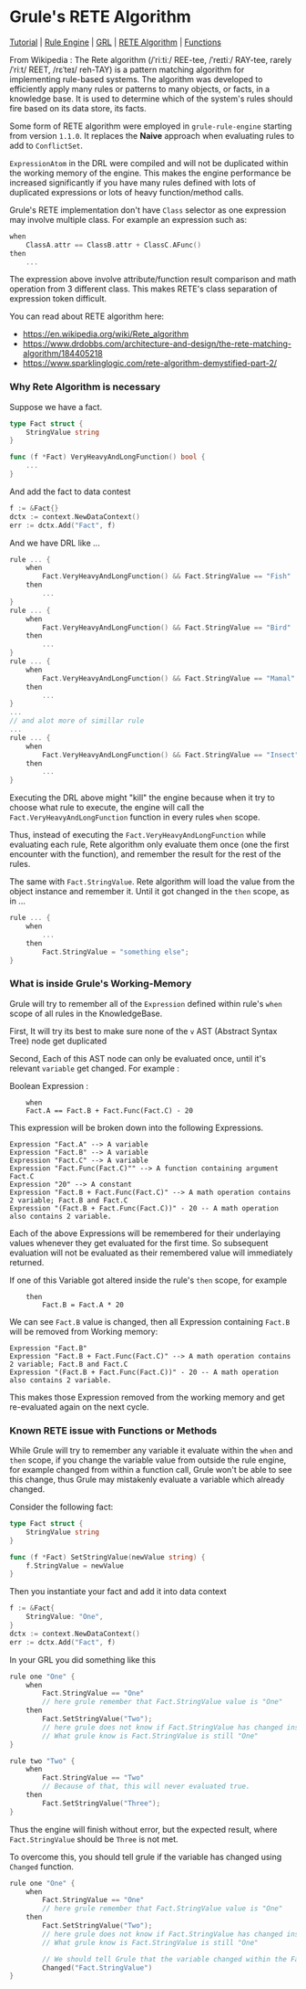 # Grule's RETE Algorithm

[Tutorial](Tutorial_en.md) | [Rule Engine](RuleEngine_en.md) | [GRL](GRL_en.md) | [RETE Algorithm](RETE_en.md) | [Functions](Function_en.md)

From Wikipedia : The Rete algorithm (/ˈriːtiː/ REE-tee, /ˈreɪtiː/ RAY-tee, rarely /ˈriːt/ REET, /rɛˈteɪ/ reh-TAY) is a pattern matching algorithm for implementing rule-based systems. The algorithm was developed to efficiently apply many rules or patterns to many objects, or facts, in a knowledge base. It is used to determine which of the system's rules should fire based on its data store, its facts.

Some form of RETE algorithm were employed in `grule-rule-engine` starting from version `1.1.0`.
It replaces the __Naive__ approach when evaluating rules to add to `ConflictSet`.
 
`ExpressionAtom` in the DRL were compiled and will not be duplicated within the working memory of the engine.
This makes the engine performance be increased significantly if you have many rules defined with lots of duplicated expressions
or lots of heavy function/method calls.

Grule's RETE implementation don't have `Class` selector as one expression may involve multiple class. For example an expression such as:

```.go
when
    ClassA.attr == ClassB.attr + ClassC.AFunc()
then
    ...
```

The expression above involve attribute/function result comparison and math operation from 3 different class. This makes
RETE's class separation of expression token difficult.

You can read about RETE algorithm here:

* https://en.wikipedia.org/wiki/Rete_algorithm
* https://www.drdobbs.com/architecture-and-design/the-rete-matching-algorithm/184405218
* https://www.sparklinglogic.com/rete-algorithm-demystified-part-2/ 

### Why Rete Algorithm is necessary

Suppose we have a fact.

```go
type Fact struct {
    StringValue string
}

func (f *Fact) VeryHeavyAndLongFunction() bool {
    ...
}
```

And add the fact to data contest

```go
f := &Fact{}
dctx := context.NewDataContext()
err := dctx.Add("Fact", f)
```

And we have DRL like ...

```go
rule ... {
    when 
        Fact.VeryHeavyAndLongFunction() && Fact.StringValue == "Fish"
    then
        ...
}
rule ... {
    when 
        Fact.VeryHeavyAndLongFunction() && Fact.StringValue == "Bird"
    then
        ...
}
rule ... {
    when 
        Fact.VeryHeavyAndLongFunction() && Fact.StringValue == "Mamal"
    then
        ...
}
...
// and alot more of simillar rule
...
rule ... {
    when 
        Fact.VeryHeavyAndLongFunction() && Fact.StringValue == "Insect"
    then
        ...
}
```

Executing the DRL above might "kill" the engine because when it try to choose what rule to execute,
the engine will call the `Fact.VeryHeavyAndLongFunction` function in every rules `when` scope. 

Thus, instead of executing the `Fact.VeryHeavyAndLongFunction` while evaluating each 
rule, Rete algorithm only evaluate them once (one the first encounter with the function), and remember the result 
for the rest of the rules.

The same with `Fact.StringValue`. Rete algorithm will load the value from the object instance and
remember it. Until it got changed in the `then` scope, as in ...

```go
rule ... {
    when 
        ...
    then
        Fact.StringValue = "something else";
}
```

### What is inside Grule's Working-Memory

Grule will try to remember all of the `Expression` defined within rule's `when` scope of all rules 
in the KnowledgeBase. 

First, It will try its best to make sure none of the `v` AST (Abstract Syntax Tree) node get duplicated

Second, Each of this AST node can only be evaluated once, until it's relevant `variable` get changed. For example :

Boolean Expression :

```text
    when
    Fact.A == Fact.B + Fact.Func(Fact.C) - 20
```

This expression will be broken down into the following Expressions.

```text
Expression "Fact.A" --> A variable
Expression "Fact.B" --> A variable
Expression "Fact.C" --> A variable
Expression "Fact.Func(Fact.C)"" --> A function containing argument Fact.C
Expression "20" --> A constant
Expression "Fact.B + Fact.Func(Fact.C)" --> A math operation contains 2 variable; Fact.B and Fact.C
Expression "(Fact.B + Fact.Func(Fact.C))" - 20 -- A math operation also contains 2 variable. 
```

Each of the above Expressions will be remembered for their underlaying values whenever
they get evaluated for the first time. So subsequent evaluation will not be evaluated
as their remembered value will immediately returned.

If one of this Variable got altered inside the rule's `then` scope, for example

```text
    then
        Fact.B = Fact.A * 20
```

We can see `Fact.B` value is changed, then all Expression containing `Fact.B` will
be removed from Working memory:

```text
Expression "Fact.B"
Expression "Fact.B + Fact.Func(Fact.C)" --> A math operation contains 2 variable; Fact.B and Fact.C
Expression "(Fact.B + Fact.Func(Fact.C))" - 20 -- A math operation also contains 2 variable. 
```

This makes those Expression removed from the working memory and get re-evaluated again on the next cycle.

### Known RETE issue with Functions or Methods

While Grule will try to remember any variable it evaluate within the `when` and `then` scope, if you change
the variable value from outside the rule engine, for example changed from within a function call, 
Grule won't be able to see this change, thus Grule may mistakenly evaluate a variable which already changed.

Consider the following fact:

```go
type Fact struct {
    StringValue string
}

func (f *Fact) SetStringValue(newValue string) {
    f.StringValue = newValue
}
```

Then you instantiate your fact and add it into data context

```go
f := &Fact{
    StringValue: "One",
}
dctx := context.NewDataContext()
err := dctx.Add("Fact", f)
```

In your GRL you did something like this

```go
rule one "One" {
    when 
        Fact.StringValue == "One" 
        // here grule remember that Fact.StringValue value is "One"
    then
        Fact.SetStringValue("Two");
        // here grule does not know if Fact.StringValue has changed inside the function.
        // What grule know is Fact.StringValue is still "One"
}

rule two "Two" {
    when 
        Fact.StringValue == "Two"
        // Because of that, this will never evaluated true.
    then
        Fact.SetStringValue("Three");
}
```

Thus the engine will finish without error, but the expected result, where `Fact.StringValue` should be `Three`
is not met.

To overcome this, you should tell grule if the variable has changed using `Changed` function.

```go
rule one "One" {
    when 
        Fact.StringValue == "One" 
        // here grule remember that Fact.StringValue value is "One"
    then
        Fact.SetStringValue("Two");
        // here grule does not know if Fact.StringValue has changed inside the function.
        // What grule know is Fact.StringValue is still "One"

        // We should tell Grule that the variable changed within the Fact
        Changed("Fact.StringValue")
}
```

